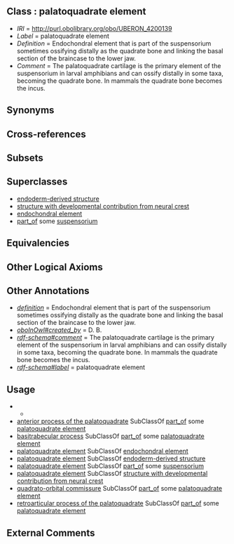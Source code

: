 
## Class : palatoquadrate element

 * *IRI* = http://purl.obolibrary.org/obo/UBERON_4200139
 * *Label* = palatoquadrate element
 * *Definition* = Endochondral element that is part of the suspensorium sometimes ossifying distally as the quadrate bone and linking the basal section of the braincase to the lower jaw. 
 * *Comment* = The palatoquadrate cartilage is the primary element of the suspensorium in larval amphibians and can ossify distally in some taxa, becoming the quadrate bone. In mammals the quadrate bone becomes the incus.

## Synonyms


## Cross-references


## Subsets


## Superclasses

 * [endoderm-derived structure](../../UBERON/19/UBERON_0004119.md)
 * [structure with developmental contribution from neural crest](../../UBERON/14/UBERON_0010314.md)
 * [endochondral element](../../UBERON/63/UBERON_0010363.md)
 * [part_of](../../BFO/50/BFO_0000050.md) some [suspensorium](../../UBERON/08/UBERON_0003108.md)

## Equivalencies


## Other Logical Axioms


## Other Annotations

 * *[definition](../../IAO/15/IAO_0000115.md)* = Endochondral element that is part of the suspensorium sometimes ossifying distally as the quadrate bone and linking the basal section of the braincase to the lower jaw. 
 * *[oboInOwl#created_by](../../oboInOwl#created/by/oboInOwl#created_by.md)* = D. B.
 * *[rdf-schema#comment](../../nt/rdf-schema#comment.md)* = The palatoquadrate cartilage is the primary element of the suspensorium in larval amphibians and can ossify distally in some taxa, becoming the quadrate bone. In mammals the quadrate bone becomes the incus.
 * *[rdf-schema#label](../../el/rdf-schema#label.md)* = palatoquadrate element

## Usage

 * -
 * [anterior process of the palatoquadrate](../../UBERON/60/UBERON_3010560.md) SubClassOf [part_of](../../BFO/50/BFO_0000050.md) some [palatoquadrate element](../../UBERON/39/UBERON_4200139.md)
 * [basitrabecular process](../../UBERON/92/UBERON_3010092.md) SubClassOf [part_of](../../BFO/50/BFO_0000050.md) some [palatoquadrate element](../../UBERON/39/UBERON_4200139.md)
 * [palatoquadrate element](../../UBERON/39/UBERON_4200139.md) SubClassOf [endochondral element](../../UBERON/63/UBERON_0010363.md)
 * [palatoquadrate element](../../UBERON/39/UBERON_4200139.md) SubClassOf [endoderm-derived structure](../../UBERON/19/UBERON_0004119.md)
 * [palatoquadrate element](../../UBERON/39/UBERON_4200139.md) SubClassOf [part_of](../../BFO/50/BFO_0000050.md) some [suspensorium](../../UBERON/08/UBERON_0003108.md)
 * [palatoquadrate element](../../UBERON/39/UBERON_4200139.md) SubClassOf [structure with developmental contribution from neural crest](../../UBERON/14/UBERON_0010314.md)
 * [quadrato-orbital commissure](../../UBERON/18/UBERON_3010118.md) SubClassOf [part_of](../../BFO/50/BFO_0000050.md) some [palatoquadrate element](../../UBERON/39/UBERON_4200139.md)
 * [retroarticular process of the palatoquadrate](../../UBERON/59/UBERON_3010559.md) SubClassOf [part_of](../../BFO/50/BFO_0000050.md) some [palatoquadrate element](../../UBERON/39/UBERON_4200139.md)

## External Comments

